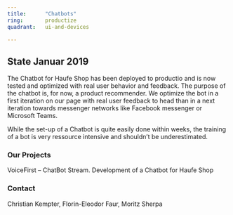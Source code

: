 ```yaml
---
title:      "Chatbots"
ring:       productize
quadrant:   ui-and-devices

---
```


## State Januar 2019 ##

The Chatbot for Haufe Shop has been deployed to productio and is now tested and optimized with real user behavior and feedback. The purpose of the chatbot is, for now, a product recommender. We optimize the bot in a first iteration on our page with real user feedback to head than in a next iteration towards messenger networks like Facebook messenger or Microsoft Teams.

While the set-up of a Chatbot is quite easily done within weeks, the training of a bot is very ressource intensive and shouldn’t be underestimated.

### Our Projects ###
VoiceFirst – ChatBot Stream. Development of a Chatbot for Haufe Shop

### Contact ###
Christian Kempter, Florin-Eleodor Faur, Moritz Sherpa
